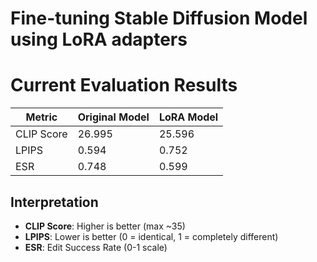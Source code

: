 # Fine-tuning Stable Diffusion Model using LoRA adapters

# Current Evaluation Results

| Metric       | Original Model | LoRA Model |
|-------------|---------------|------------|
| CLIP Score  | 26.995        | 25.596     |
| LPIPS       | 0.594         | 0.752      |
| ESR         | 0.748         | 0.599      |

## Interpretation
- **CLIP Score**: Higher is better (max ~35)
- **LPIPS**: Lower is better (0 = identical, 1 = completely different)
- **ESR**: Edit Success Rate (0-1 scale)
